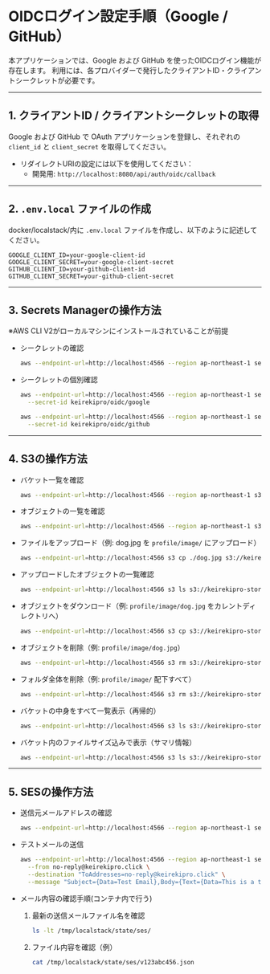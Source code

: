 # OIDCログイン設定手順（Google / GitHub）

本アプリケーションでは、Google および GitHub を使ったOIDCログイン機能が存在します。
利用には、各プロバイダーで発行したクライアントID・クライアントシークレットが必要です。

---

## 1. クライアントID / クライアントシークレットの取得

Google および GitHub で OAuth アプリケーションを登録し、それぞれの `client_id` と `client_secret` を取得してください。

- リダイレクトURIの設定には以下を使用してください：
  - 開発用: `http://localhost:8080/api/auth/oidc/callback`

---

## 2. `.env.local` ファイルの作成

docker/localstack/内に `.env.local` ファイルを作成し、以下のように記述してください。

```dotenv
GOOGLE_CLIENT_ID=your-google-client-id
GOOGLE_CLIENT_SECRET=your-google-client-secret
GITHUB_CLIENT_ID=your-github-client-id
GITHUB_CLIENT_SECRET=your-github-client-secret
```

---

## 3. Secrets Managerの操作方法

※AWS CLI V2がローカルマシンにインストールされていることが前提

- シークレットの確認

    ```bash
    aws --endpoint-url=http://localhost:4566 --region ap-northeast-1 secretsmanager list-secrets
    ```

- シークレットの個別確認

    ```bash
    aws --endpoint-url=http://localhost:4566 --region ap-northeast-1 secretsmanager get-secret-value \
      --secret-id keirekipro/oidc/google
    ```

    ```bash
    aws --endpoint-url=http://localhost:4566 --region ap-northeast-1 secretsmanager get-secret-value \
      --secret-id keirekipro/oidc/github
    ```

---

## 4. S3の操作方法

- バケット一覧を確認

    ```bash
    aws --endpoint-url=http://localhost:4566 --region ap-northeast-1 s3 ls
    ```

- オブジェクトの一覧を確認

    ```bash
    aws --endpoint-url=http://localhost:4566 --region ap-northeast-1 s3 ls s3://keirekipro-storage/
    ```

- ファイルをアップロード（例: dog.jpg を `profile/image/` にアップロード）

    ```bash
    aws --endpoint-url=http://localhost:4566 s3 cp ./dog.jpg s3://keirekipro-storage/profile/image/dog.jpg
    ```

- アップロードしたオブジェクトの一覧確認

    ```bash
    aws --endpoint-url=http://localhost:4566 s3 ls s3://keirekipro-storage/profile/image/
    ```

- オブジェクトをダウンロード（例: `profile/image/dog.jpg` をカレントディレクトリへ）

    ```bash
    aws --endpoint-url=http://localhost:4566 s3 cp s3://keirekipro-storage/profile/image/dog.jpg ./downloaded-dog.jpg
    ```

- オブジェクトを削除（例: `profile/image/dog.jpg`）

    ```bash
    aws --endpoint-url=http://localhost:4566 s3 rm s3://keirekipro-storage/profile/image/dog.jpg
    ```

- フォルダ全体を削除（例: `profile/image/` 配下すべて）

    ```bash
    aws --endpoint-url=http://localhost:4566 s3 rm s3://keirekipro-storage/profile/image/ --recursive
    ```

- バケットの中身をすべて一覧表示（再帰的）

    ```bash
    aws --endpoint-url=http://localhost:4566 s3 ls s3://keirekipro-storage/ --recursive
    ```

- バケット内のファイルサイズ込みで表示（サマリ情報）

    ```bash
    aws --endpoint-url=http://localhost:4566 s3 ls s3://keirekipro-storage/ --summarize --human-readable --recursive
    ```


---

## 5. SESの操作方法

- 送信元メールアドレスの確認

    ```bash
    aws --endpoint-url=http://localhost:4566 --region ap-northeast-1 ses list-identities
    ```

- テストメールの送信

    ```bash
    aws --endpoint-url=http://localhost:4566 --region ap-northeast-1 ses send-email \
      --from no-reply@keirekipro.click \
      --destination "ToAddresses=no-reply@keirekipro.click" \
      --message "Subject={Data=Test Email},Body={Text={Data=This is a test email.}}"
    ```

- メール内容の確認手順(コンテナ内で行う)

    1. 最新の送信メールファイル名を確認

        ```bash
        ls -lt /tmp/localstack/state/ses/
        ```

    2. ファイル内容を確認（例）

        ```bash
        cat /tmp/localstack/state/ses/v123abc456.json
        ```
